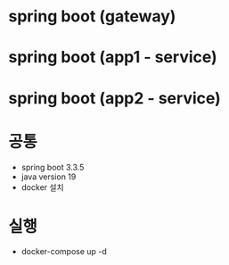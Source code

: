 # spring boot (gateway)
# spring boot (app1 - service)
# spring boot (app2 - service)

# 공통
  - spring boot 3.3.5
  - java version 19
  - docker 설치

# 실행
  - docker-compose up -d
